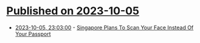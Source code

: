 # [Published on 2023-10-05](index.md)

* [2023-10-05, 23:03:00](https://soylentnews.org/article.pl?sid=23/10/05/0316210&from=rss) - [Singapore Plans To Scan Your Face Instead Of Your Passport](https://soylentnews.org/article.pl?sid=23/10/05/0316210&from=rss)
